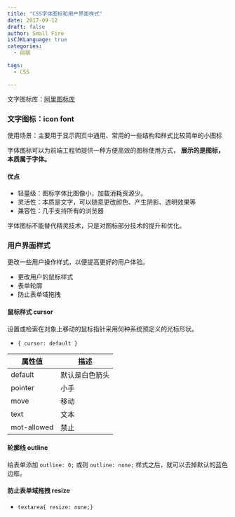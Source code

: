 ```yaml
---
title: "CSS字体图标和用户界面样式"
date: 2017-09-12
draft: false
author: Small Fire
isCJKLanguage: true
categories: 
  - 前端

tags: 
  - CSS

---
```


文字图标库：[阿里图标库](https://www.iconfont.cn/)

### 文字图标：icon font

使用场景：主要用于显示网页中通用、常用的一些结构和样式比较简单的小图标

字体图标可以为前端工程师提供一种方便高效的图标使用方式， **展示的是图标，本质属于字体。**

#### 优点

- 轻量级：图标字体比图像小，加载消耗资源少。
- 灵活性：本质是文字，可以随意更改颜色、产生阴影、透明效果等
- 兼容性：几乎支持所有的浏览器

字体图标不能替代精灵技术，只是对图标部分技术的提升和优化。

### 用户界面样式

更改一些用户操作样式，以便提高更好的用户体验。

- 更改用户的鼠标样式
- 表单轮廓
- 防止表单域拖拽

#### 鼠标样式 cursor

设置或检索在对象上移动的鼠标指针采用何种系统预定义的光标形状。

- `{ cursor: default }`

| 属性值      | 描述           |
| ----------- | -------------- |
| default     | 默认是白色箭头 |
| pointer     | 小手           |
| move        | 移动           |
| text        | 文本           |
| mot-allowed | 禁止           |

#### 轮廓线 outline

给表单添加 `outline: 0;` 或则 `outline: none;` 样式之后，就可以去掉默认的蓝色边框。

#### 防止表单域拖拽 resize

- `textarea{ resize: none;}`

